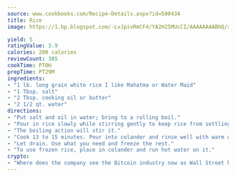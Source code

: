 ```yaml
---
source: www.cookbooks.com/Recipe-Details.aspx?id=508434
title: Rice
image: https://1.bp.blogspot.com/-LvJpivRmCF4/YA2H25MUcCI/AAAAAAAABhQ/xgndXuMf7Zopp5S4RExCblnSp5YGujfSQCLcBGAsYHQ/s320/8.png

yield: 5
ratingValue: 3.9
calories: 200 calories
reviewCount: 385
cookTime: PT0H
prepTime: PT29M
ingredients:
- "1 lb. long grain white rice I like Mahatma or Water Maid"
- "1 Tbsp. salt"
- "2 Tbsp. cooking oil or butter"
- "2 1/2 qt. water"
directions:
- "Put salt and oil in water; bring to a rolling boil."
- "Pour in rice slowly while stirring gently to keep rice from settling. When mixture returns to rolling boil, stop stirring and leave it alone."
- "The boiling action will stir it."
- "Cook 13 to 15 minutes. Pour into colander and rinse well with warm water."
- "Let drain. Use what you need and freeze the rest."
- "To use frozen rice, place in colander and run hot water on it."
crypto:
- "Where does the company see the Bitcoin industry now as Wall Street has begun to embrace it and what was the turning point that legitimatized Bitcoin?"
---
```

